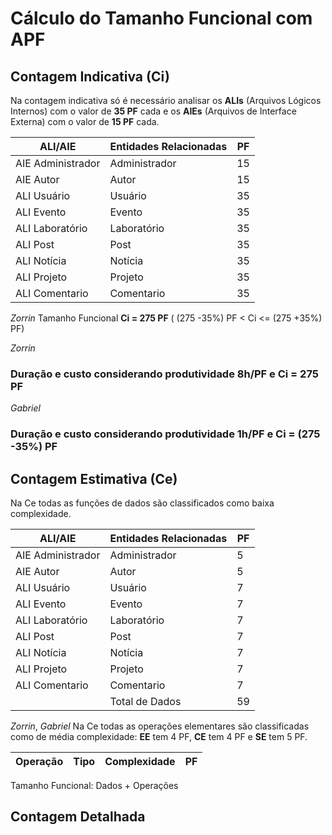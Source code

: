 # Cálculo do Tamanho Funcional com APF

## Contagem Indicativa (Ci)

Na contagem indicativa só é necessário analisar os **ALIs** (Arquivos Lógicos Internos) com o valor de **35 PF** cada 
e os **AIEs** (Arquivos de Interface Externa) com o valor de **15 PF** cada.

| ALI/AIE           | Entidades Relacionadas     |  PF  |
|------------------ |--------------------------- |------|
| AIE Administrador | Administrador              |  15  |
| AIE Autor         | Autor                      |  15  |
| ALI Usuário       | Usuário                    |  35  |
| ALI Evento        | Evento                     |  35  |
| ALI Laboratório   | Laboratório                |  35  |
| ALI Post          | Post                       |  35  |
| ALI Notícia       | Notícia                    |  35  |
| ALI Projeto       | Projeto                    |  35  |
| ALI Comentario    | Comentario                 |  35  |

*Zorrin*
Tamanho Funcional **Ci = 275 PF** ( (275 -35%) PF < Ci <= (275 +35%) PF)

*Zorrin*
### Duração e custo considerando produtividade 8h/PF e Ci = 275 PF 

*Gabriel*
### Duração e custo considerando produtividade 1h/PF e Ci = (275 -35%) PF

## Contagem Estimativa (Ce)

Na Ce todas as funções de dados são classificados como baixa complexidade.

| ALI/AIE           | Entidades Relacionadas     | PF |
|------------------ |--------------------------- |----|
| AIE Administrador | Administrador              | 5  |
| AIE Autor         | Autor                      | 5  |
| ALI Usuário       | Usuário                    | 7  |
| ALI Evento        | Evento                     | 7  |
| ALI Laboratório   | Laboratório                | 7  |
| ALI Post          | Post                       | 7  |
| ALI Notícia       | Notícia                    | 7  |
| ALI Projeto       | Projeto                    | 7  |
| ALI Comentario    | Comentario                 | 7  |
|                   | Total de Dados             | 59 |


*Zorrin*, *Gabriel*
Na Ce todas as operações elementares são classificadas como de média complexidade: 
**EE** tem 4 PF, **CE** tem 4 PF e **SE** tem 5 PF. 


| Operação                | Tipo | Complexidade    |  PF  |
|-------------------------|------|-----------------|------|


Tamanho Funcional: Dados + Operações


## Contagem Detalhada
